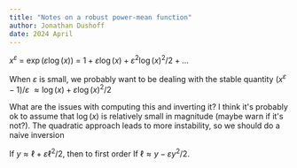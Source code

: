 ```yaml
---
title: "Notes on a robust power-mean function"
author: Jonathan Dushoff
date: 2024 April
---
```


$x^\varepsilon$ = $\exp(\varepsilon \log(x))$ =
$1 + \varepsilon\log(x) + \varepsilon^2\log(x)^2/2 + \ldots$

When $\varepsilon$ is small, we probably want to be dealing with the stable quantity $(x^\varepsilon-1)/\varepsilon$
$\approx \log(x) + \varepsilon\log(x)^2/2$

What are the issues with computing this and inverting it? I think it's probably ok to assume that $\log(x)$ is relatively small in magnitude (maybe warn if it's not?). The quadratic approach leads to more instability, so we should do a naive inversion

If $y \approx \ell + \varepsilon \ell^2/2$, then to first order
If $\ell \approx y - \varepsilon y^2/2$.
